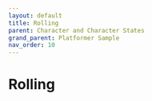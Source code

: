 ```yaml
---
layout: default
title: Rolling
parent: Character and Character States
grand_parent: Platformer Sample
nav_order: 10
---
```


# Rolling